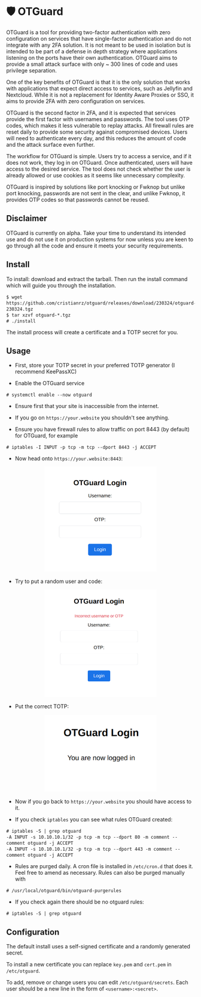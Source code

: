 # 🛡️ OTGuard

OTGuard is a tool for providing two-factor authentication with zero
configuration on services that have single-factor authentication and do not
integrate with any 2FA solution. It is not meant to be used in isolation but is
intended to be part of a defense in depth strategy where applications listening
on the ports have their own authentication. OTGuard aims to provide a small
attack surface with only ~ 300 lines of code and uses privilege separation.

One of the key benefits of OTGuard is that it is the only solution that works
with applications that expect direct access to services, such as Jellyfin and
Nextcloud. While it is not a replacement for Identity Aware Proxies or SSO, it
aims to provide 2FA with zero configuration on services.

OTGuard is the second factor in 2FA, and it is expected that services provide
the first factor with usernames and passwords. The tool uses OTP codes, which
makes it less vulnerable to replay attacks. All firewall rules are reset daily
to provide some security against compromised devices. Users will need to
authenticate every day, and this reduces the amount of code and the attack
surface even further.

The workflow for OTGuard is simple. Users try to access a service, and if it
does not work, they log in on OTGuard. Once authenticated, users will have
access to the desired service. The tool does not check whether the user is
already allowed or use cookies as it seems like unnecessary complexity.

OTGuard is inspired by solutions like port knocking or Fwknop but unlike port
knocking, passwords are not sent in the clear, and unlike Fwknop, it provides
OTP codes so that passwords cannot be reused.

## Disclaimer

OTGuard is currently on alpha. Take your time to understand its intended use and do not use it on production systems for now unless you are keen to go through all the code and ensure it meets your security requirements.

## Install

To install: download and extract  the tarball. Then run the install command which will guide you through the installation.

```
$ wget https://github.com/cristianrz/otguard/releases/download/230324/otguard-230324.tgz
$ tar xzvf otguard-*.tgz
# ./install
```

The install process will create a certificate and a TOTP secret for you.

## Usage

- First, store your TOTP secret in your preferred TOTP generator (I recommend KeePassXC)

- Enable the OTGuard service

```
# systemctl enable --now otguard
```

- Ensure first that your site is inaccessible from the internet.

- If you go on `https://your.website` you shouldn't see  anything.

- Ensure you have firewall rules to allow traffic on port 8443 (by default) for OTGuard, for example

```
# iptables -I INPUT -p tcp -m tcp --dport 8443 -j ACCEPT 
```

- Now head onto `https://your.website:8443`:

<center><img src="img/login_screen.png"  width="300"></center>

- Try to put a random user and code:

<center><img src="img/wrong_login.png"  width="300"></center>

- Put the correct TOTP:

<center><img src="img/success.png"  width="300"></center>

- Now if you go back to `https://your.website` you should have access to it.

- If you check `iptables` you can see what rules OTGuard created:

```
# iptables -S | grep otguard
-A INPUT -s 10.10.10.1/32 -p tcp -m tcp --dport 80 -m comment --comment otguard -j ACCEPT
-A INPUT -s 10.10.10.1/32 -p tcp -m tcp --dport 443 -m comment --comment otguard -j ACCEPT
```

- Rules are purged daily. A cron file is installed in `/etc/cron.d` that does it. Feel free to amend as necessary. Rules can also be purged manually with

```
# /usr/local/otguard/bin/otguard-purgerules
```

- If you check again there should be no otguard rules:

```
# iptables -S | grep otguard
```

## Configuration

The default install uses a self-signed certificate and a randomly generated secret.

To install a new certificate you can replace `key.pem` and `cert.pem` in `/etc/otguard`.

To add, remove or change users you can edit `/etc/otguard/secrets`. Each user should be a new line in the form of `<username>:<secret>`.
